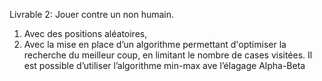 Livrable 2:
Jouer contre un non humain.
1. Avec des positions aléatoires,
2. Avec la mise en place d’un algorithme permettant d'optimiser la recherche du meilleur coup, en limitant le nombre de cases visitées. Il est possible d’utiliser l’algorithme min-max ave l’élagage Alpha-Beta
